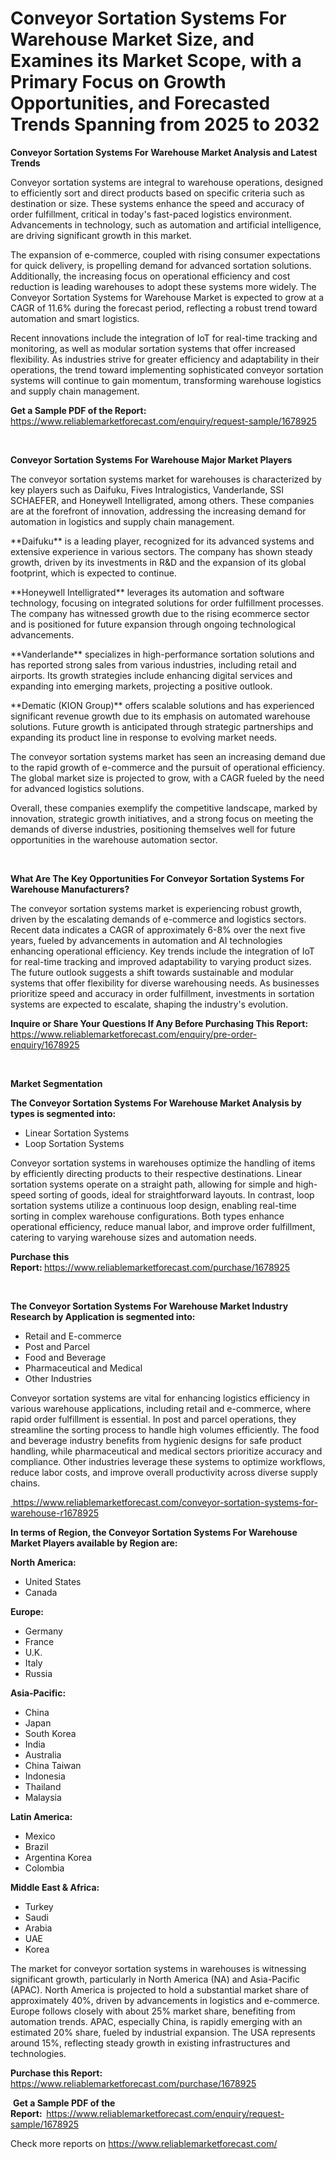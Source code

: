 <p><h1>Conveyor Sortation Systems For Warehouse Market Size, and Examines its Market Scope, with a Primary Focus on Growth Opportunities, and Forecasted Trends Spanning from 2025 to 2032</h1></p><p><strong>Conveyor Sortation Systems For Warehouse Market Analysis and Latest Trends</strong></p>
<p><p>Conveyor sortation systems are integral to warehouse operations, designed to efficiently sort and direct products based on specific criteria such as destination or size. These systems enhance the speed and accuracy of order fulfillment, critical in today's fast-paced logistics environment. Advancements in technology, such as automation and artificial intelligence, are driving significant growth in this market. </p><p>The expansion of e-commerce, coupled with rising consumer expectations for quick delivery, is propelling demand for advanced sortation solutions. Additionally, the increasing focus on operational efficiency and cost reduction is leading warehouses to adopt these systems more widely. The Conveyor Sortation Systems for Warehouse Market is expected to grow at a CAGR of 11.6% during the forecast period, reflecting a robust trend toward automation and smart logistics.</p><p>Recent innovations include the integration of IoT for real-time tracking and monitoring, as well as modular sortation systems that offer increased flexibility. As industries strive for greater efficiency and adaptability in their operations, the trend toward implementing sophisticated conveyor sortation systems will continue to gain momentum, transforming warehouse logistics and supply chain management.</p></p>
<p><strong>Get a Sample PDF of the Report:&nbsp;</strong> <a href="https://www.reliablemarketforecast.com/enquiry/request-sample/1678925?utm_campaign=2336&utm_medium=2&utm_source=Github&utm_content=ia&utm_term=24032025&utm_id=conveyor-sortation-systems-for-warehouse">https://www.reliablemarketforecast.com/enquiry/request-sample/1678925</a></p>
<p>&nbsp;</p>
<p><strong>Conveyor Sortation Systems For Warehouse Major Market Players</strong></p>
<p><p>The conveyor sortation systems market for warehouses is characterized by key players such as Daifuku, Fives Intralogistics, Vanderlande, SSI SCHAEFER, and Honeywell Intelligrated, among others. These companies are at the forefront of innovation, addressing the increasing demand for automation in logistics and supply chain management.</p><p>**Daifuku** is a leading player, recognized for its advanced systems and extensive experience in various sectors. The company has shown steady growth, driven by its investments in R&D and the expansion of its global footprint, which is expected to continue. </p><p>**Honeywell Intelligrated** leverages its automation and software technology, focusing on integrated solutions for order fulfillment processes. The company has witnessed growth due to the rising ecommerce sector and is positioned for future expansion through ongoing technological advancements.</p><p>**Vanderlande** specializes in high-performance sortation solutions and has reported strong sales from various industries, including retail and airports. Its growth strategies include enhancing digital services and expanding into emerging markets, projecting a positive outlook.</p><p>**Dematic (KION Group)** offers scalable solutions and has experienced significant revenue growth due to its emphasis on automated warehouse solutions. Future growth is anticipated through strategic partnerships and expanding its product line in response to evolving market needs.</p><p>The conveyor sortation systems market has seen an increasing demand due to the rapid growth of e-commerce and the pursuit of operational efficiency. The global market size is projected to grow, with a CAGR fueled by the need for advanced logistics solutions.</p><p>Overall, these companies exemplify the competitive landscape, marked by innovation, strategic growth initiatives, and a strong focus on meeting the demands of diverse industries, positioning themselves well for future opportunities in the warehouse automation sector.</p></p>
<p>&nbsp;</p>
<p><strong>What Are The Key Opportunities For Conveyor Sortation Systems For Warehouse Manufacturers?</strong></p>
<p><p>The conveyor sortation systems market is experiencing robust growth, driven by the escalating demands of e-commerce and logistics sectors. Recent data indicates a CAGR of approximately 6-8% over the next five years, fueled by advancements in automation and AI technologies enhancing operational efficiency. Key trends include the integration of IoT for real-time tracking and improved adaptability to varying product sizes. The future outlook suggests a shift towards sustainable and modular systems that offer flexibility for diverse warehousing needs. As businesses prioritize speed and accuracy in order fulfillment, investments in sortation systems are expected to escalate, shaping the industry's evolution.</p></p>
<p><strong>Inquire or Share Your Questions If Any Before Purchasing This Report:</strong> <a href="https://www.reliablemarketforecast.com/enquiry/pre-order-enquiry/1678925?utm_campaign=2336&utm_medium=2&utm_source=Github&utm_content=ia&utm_term=24032025&utm_id=conveyor-sortation-systems-for-warehouse">https://www.reliablemarketforecast.com/enquiry/pre-order-enquiry/1678925</a></p>
<p>&nbsp;</p>
<p><strong>Market Segmentation</strong></p>
<p><strong>The Conveyor Sortation Systems For Warehouse Market Analysis by types is segmented into:</strong></p>
<p><ul><li>Linear Sortation Systems</li><li>Loop Sortation Systems</li></ul></p>
<p><p>Conveyor sortation systems in warehouses optimize the handling of items by efficiently directing products to their respective destinations. Linear sortation systems operate on a straight path, allowing for simple and high-speed sorting of goods, ideal for straightforward layouts. In contrast, loop sortation systems utilize a continuous loop design, enabling real-time sorting in complex warehouse configurations. Both types enhance operational efficiency, reduce manual labor, and improve order fulfillment, catering to varying warehouse sizes and automation needs.</p></p>
<p><strong>Purchase this Report:&nbsp;</strong><a href="https://www.reliablemarketforecast.com/purchase/1678925?utm_campaign=2336&utm_medium=2&utm_source=Github&utm_content=ia&utm_term=24032025&utm_id=conveyor-sortation-systems-for-warehouse">https://www.reliablemarketforecast.com/purchase/1678925</a></p>
<p>&nbsp;</p>
<p><strong>The Conveyor Sortation Systems For Warehouse Market Industry Research by Application is segmented into:</strong></p>
<p><ul><li>Retail and E-commerce</li><li>Post and Parcel</li><li>Food and Beverage</li><li>Pharmaceutical and Medical</li><li>Other Industries</li></ul></p>
<p><p>Conveyor sortation systems are vital for enhancing logistics efficiency in various warehouse applications, including retail and e-commerce, where rapid order fulfillment is essential. In post and parcel operations, they streamline the sorting process to handle high volumes efficiently. The food and beverage industry benefits from hygienic designs for safe product handling, while pharmaceutical and medical sectors prioritize accuracy and compliance. Other industries leverage these systems to optimize workflows, reduce labor costs, and improve overall productivity across diverse supply chains.</p></p>
<p><a href="https://www.reliablemarketforecast.com/conveyor-sortation-systems-for-warehouse-r1678925?utm_campaign=2336&utm_medium=2&utm_source=Github&utm_content=ia&utm_term=24032025&utm_id=conveyor-sortation-systems-for-warehouse">&nbsp;https://www.reliablemarketforecast.com/conveyor-sortation-systems-for-warehouse-r1678925</a></p>
<p><strong>In terms of Region, the Conveyor Sortation Systems For Warehouse Market Players available by Region are:</strong></p>
<p>
    <p> <strong> North America: </strong>
        <ul>
            <li>United States</li>
            <li>Canada</li>
        </ul>
        </p> 
    <p> <strong> Europe: </strong>
        <ul>
            <li>Germany</li>
            <li>France</li>
            <li>U.K.</li>
            <li>Italy</li>
            <li>Russia</li>
        </ul>
        </p> 
    <p> <strong> Asia-Pacific: </strong>
        <ul>
            <li>China</li>
            <li>Japan</li>
            <li>South Korea</li>
            <li>India</li>
            <li>Australia</li>
            <li>China Taiwan</li>
            <li>Indonesia</li>
            <li>Thailand</li>
            <li>Malaysia</li>
        </ul>
        </p> 
    <p> <strong> Latin America: </strong>
        <ul>
            <li>Mexico</li>
            <li>Brazil</li>
            <li>Argentina Korea</li>
            <li>Colombia</li>
        </ul>
        </p> 
    <p> <strong> Middle East & Africa: </strong>
        <ul>
            <li>Turkey</li>
            <li>Saudi</li>
            <li>Arabia</li>
            <li>UAE</li>
            <li>Korea</li>
        </ul>
    </p>
    </p>
<p><p>The market for conveyor sortation systems in warehouses is witnessing significant growth, particularly in North America (NA) and Asia-Pacific (APAC). North America is projected to hold a substantial market share of approximately 40%, driven by advancements in logistics and e-commerce. Europe follows closely with about 25% market share, benefiting from automation trends. APAC, especially China, is rapidly emerging with an estimated 20% share, fueled by industrial expansion. The USA represents around 15%, reflecting steady growth in existing infrastructures and technologies.</p></p>
<p><strong>Purchase this Report: </strong><a href="https://www.reliablemarketforecast.com/purchase/1678925?utm_campaign=2336&utm_medium=2&utm_source=Github&utm_content=ia&utm_term=24032025&utm_id=conveyor-sortation-systems-for-warehouse">https://www.reliablemarketforecast.com/purchase/1678925</a></p>
<p>&nbsp;<strong>Get a Sample PDF of the Report:&nbsp;&nbsp;</strong><a href="https://www.reliablemarketforecast.com/enquiry/request-sample/1678925?utm_campaign=2336&utm_medium=2&utm_source=Github&utm_content=ia&utm_term=24032025&utm_id=conveyor-sortation-systems-for-warehouse">https://www.reliablemarketforecast.com/enquiry/request-sample/1678925</a></p>
<p><strong></strong></p>
<p>Check more reports on <a href="https://www.reliablemarketforecast.com/?utm_campaign=2336&utm_medium=2&utm_source=Github&utm_content=ia&utm_term=24032025&utm_id=conveyor-sortation-systems-for-warehouse">https://www.reliablemarketforecast.com/</a></p>